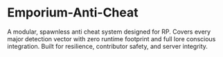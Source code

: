 # Emporium-Anti-Cheat
A modular, spawnless anti cheat system designed for RP. Covers every major detection vector with zero runtime footprint and full lore conscious integration. Built for resilience, contributor safety, and server integrity.
